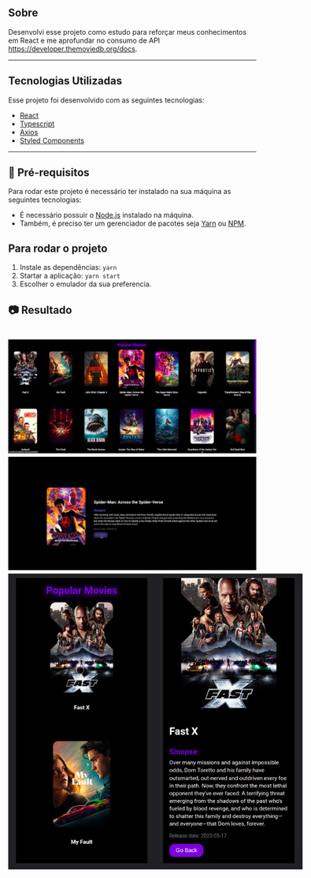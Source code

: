 ## Sobre

Desenvolvi esse projeto como estudo para reforçar meus conhecimentos em React e me aprofundar no consumo de API https://developer.themoviedb.org/docs.

---

## Tecnologias Utilizadas

Esse projeto foi desenvolvido com as seguintes tecnologias:

- [React](https://react.dev/)
- [Typescript](https://www.typescriptlang.org/)
- [Axios](https://axios-http.com/ptbr/docs/intro)
- [Styled Components](https://styled-components.com/)

---

## 📝 Pré-requisitos

Para rodar este projeto é necessário ter instalado na sua máquina as seguintes tecnologias:

- É necessário possuir o [Node.js](https://nodejs.org/en/) instalado na máquina.
- Também, é preciso ter um gerenciador de pacotes seja [Yarn](https://yarnpkg.com/) ou [NPM](https://www.npmjs.com/).

## Para rodar o projeto

1. Instale as dependências: `yarn`
2. Startar a aplicação: `yarn start`
3. Escolher o emulador da sua preferencia.

## 📷 Resultado

<h1 align="center">
    <img src="public/home.png">
    <img src="public/summary-movie.png">
    <div style="display: flex;">
    <img src="public/home-mobile.png" height="600" width="350">
    <img src="public/summary-mobile.png" height="600" width="350">
    </div>
</h1>
